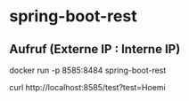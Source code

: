 # spring-boot-rest

## Aufruf (Externe IP : Interne IP) 
docker run -p 8585:8484 spring-boot-rest

curl http://localhost:8585/test?test=Hoemi

